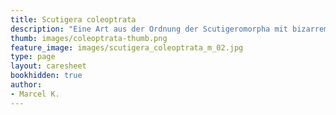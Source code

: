 ```yaml
---
title: Scutigera coleoptrata
description: "Eine Art aus der Ordnung der Scutigeromorpha mit bizarrem Aussehen: Der gemeine Spinnenläufer."
thumb: images/coleoptrata-thumb.png
feature_image: images/scutigera_coleoptrata_m_02.jpg
type: page
layout: caresheet
bookhidden: true
author:
- Marcel K.
---
```

